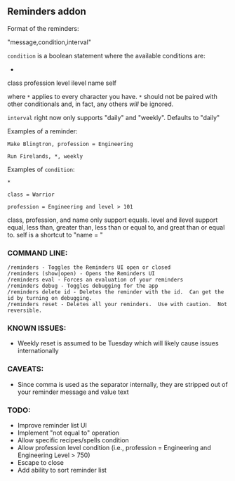 ## Reminders addon

Format of the reminders:

"message,condition,interval"

`condition` is a boolean statement where the available conditions are:

*
class
profession
level
ilevel
name
self

where `*` applies to every character you have.  `*` should not be paired with other conditionals and, in fact, any others _will_ be ignored.

`interval` right now only supports "daily" and "weekly".  Defaults to "daily"

Examples of a reminder:

    Make Blingtron, profession = Engineering

    Run Firelands, *, weekly

Examples of `condition`:

    *

    class = Warrior

    profession = Engineering and level > 101


class, profession, and name only support equals.  level and ilevel support equal, less than, greater than, less than or equal to, and great than or equal to.  self is a shortcut to "name = <name of the character that created the reminder>"

### COMMAND LINE:

```
/reminders - Toggles the Reminders UI open or closed
/reminders (show|open) - Opens the Reminders UI
/reminders eval - Forces an evaluation of your reminders
/reminders debug - Toggles debugging for the app
/reminders delete id - Deletes the reminder with the id.  Can get the id by turning on debugging.
/reminders reset - Deletes all your reminders.  Use with caution.  Not reversible.
```

### KNOWN ISSUES:

* Weekly reset is assumed to be Tuesday which will likely cause issues internationally

### CAVEATS:

* Since comma is used as the separator internally, they are stripped out of your reminder message and value text

### TODO:

* Improve reminder list UI
* Implement "not equal to" operation
* Allow specific recipes/spells condition
* Allow profession level condition (i.e., profession = Engineering and Engineering Level > 750)
* Escape to close
* Add ability to sort reminder list
